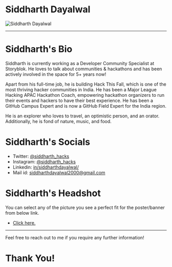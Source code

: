 # Siddharth Dayalwal

![Siddharth Dayalwal](https://user-images.githubusercontent.com/41017419/208169163-3ad9c690-ebab-4d6d-8655-f4f3c3d8aa87.png)

- - -

# Siddharth's Bio

Siddharth is currently working as a Developer Community Specialist at Storyblok. He loves to talk about communities & hackathons and has been actively involved in the space for 5+ years now! 

Apart from his full-time job, he is building Hack This Fall, which is one of the most thriving hacker communities in India. He has been a Major League Hacking APAC Hackathon Coach, empowering hackathon organizers to run their events and hackers to have their best experience. He has been a GitHub Campus Expert and is now a GitHub Field Expert for the India region.

He is an explorer who loves to travel, an optimistic person, and an orator. Additionally, he is fond of nature, music, and food.

# Siddharth's Socials

- Twitter: <a href="https://twitter.com/siddharth_hacks/">@siddharth_hacks</a>
- Instagram: <a href="https://www.instagram.com/siddharth_hacks/">@siddharth_hacks</a>
- Linkedin: <a href="https://www.linkedin.com/in/siddharthdayalwal/">in/siddharthdayalwal/</a>
- Mail id: <a href="mailto:siddharthdayalwal2000@gmail.com">siddharthdayalwal2000@gmail.com</a>

# Siddharth's Headshot

You can select any of the picture you see a perfect fit for the poster/banner from below link.
- <a href="https://cutt.ly/Mjn2N27">Click here.</a>

- - -

Feel free to reach out to me if you require any further information!

# Thank You!
